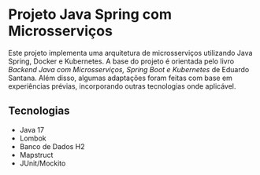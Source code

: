 # Projeto Java Spring com Microsserviços

Este projeto implementa uma arquitetura de microsserviços utilizando Java Spring, Docker e Kubernetes. A base do projeto
é orientada pelo livro *Backend Java com Microsserviços, Spring Boot e Kubernetes* de Eduardo Santana. Além disso,
algumas adaptações foram feitas com base em experiências prévias, incorporando outras tecnologias onde aplicável.

## Tecnologias

- Java 17
- Lombok
- Banco de Dados H2
- Mapstruct
- JUnit/Mockito
